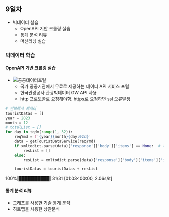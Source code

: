 ## 9일차

- 빅데이터 실습
  - OpenAPI 기반 크롤링 실습
  - 통계 분석 리뷰
  - 머신러닝 실습

### 빅데이터 학습

#### OpenAPI 기반 크롤링 실습

- ![공공데이터포털](https://data.go.kr)
  - 국가 공공기관에서 무료로 제공하는 데이터 API 서비스 포털
  - 한국관광공사 관광빅데이터 GW API 사용
  - http 프로토콜로 요청해야함. https로 요청하면 ssl 오류발생

```python
# 반복해서 재처리
touristDatas = []
year = 2023
month = 12
# totalList = []
for day in tqdm(range(1, 32)):
    reqYmd = f'{year}{month}{day:02d}'
    data = getTouristDataService(reqYmd)
    if xmltodict.parse(data)['response']['body']['items'] == None:  # 해당날짜에 데이터가 없을 수 있음
        resList = []
    else:
        resList = xmltodict.parse(data)['response']['body']['items']['item']

    touristDatas = touristDatas + resList
```

100%|██████████| 31/31 [01:03<00:00, 2.06s/it]

#### 통계 분석 리뷰

- 그래프를 사용한 기술 통계 분석
- 히트맵을 사용한 상관분석

